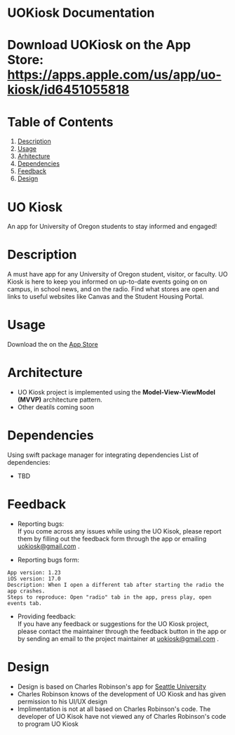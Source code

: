 #  UOKiosk Documentation
#  Download UOKiosk on the App Store: https://apps.apple.com/us/app/uo-kiosk/id6451055818

# Table of Contents
1. [Description](#description)
2. [Usage](#usage)
3. [Arhitecture](#arhitecture)
4. [Dependencies](#dependencies)
5. [Feedback](#Feedback)
6. [Design](#design)

# UO Kiosk
An app for University of Oregon students to stay informed and engaged!

# Description
<p>A must have app for any University of Oregon student, visitor, or faculty.
UO Kiosk is here to keep you informed on up-to-date events going on on campus, in school news, and on the radio.
Find what stores are open and links to useful websites like Canvas and the Student Housing Portal.</p>

# Usage
Download the on the [App Store](https://apps.apple.com/us/app/uo-kiosk/id6451055818)

# Architecture
* UO Kiosk project is implemented using the <strong>Model-View-ViewModel (MVVP)</strong> architecture pattern.
* Other deatils coming soon

# Dependencies
Using swift package manager for integrating dependencies
List of dependencies:
* TBD

# Feedback

* Reporting bugs:<br>
If you come across any issues while using the UO Kisok, please report them by filling out the feedback form through the app or emailing uokiosk@gmail.com .

* Reporting bugs form: <br>
```
App version: 1.23
iOS version: 17.0
Description: When I open a different tab after starting the radio the app crashes.
Steps to reproduce: Open "radio" tab in the app, press play, open events tab.
```

* Providing feedback:<br>
If you have any feedback or suggestions for the UO Kiosk project,
please contact the maintainer through the feedback button in the app or by sending an email to the project maintainer at uokiosk@gmail.com .

# Design
* Design is based on Charles Robinson's app for [Seattle University](https://apps.apple.com/ng/app/su-campus/id1600356652)
* Charles Robinson knows of the development of UO Kiosk and has given permission to his UI/UX design
* Implimentation is not at all based on Charles Robinson's code. The developer of UO Kisok have not viewed any of Charles Robinson's code to program UO Kiosk
